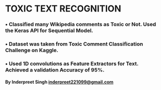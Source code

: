 # TOXIC TEXT RECOGNITION

### •	Classified many Wikipedia comments as Toxic or Not. Used the Keras API for Sequential Model.
### •	Dataset was taken from Toxic Comment Classification Challenge on Kaggle.
### •	Used 1D convolutions as Feature Extractors for Text. Achieved a validation Accuracy of 95%.

#### By Inderpreet Singh inderpreet221099@gmail.com
